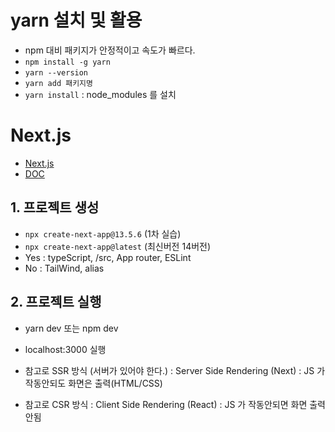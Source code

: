 # yarn 설치 및 활용

- npm 대비 패키지가 안정적이고 속도가 빠르다.
- `npm install -g yarn`
- `yarn --version`
- `yarn add 패키지명`
- `yarn install` : node_modules 를 설치

# Next.js

- [Next.js](https://nextjs.org/)
- [DOC](https://nextjs.org/docs)

## 1. 프로젝트 생성

- `npx create-next-app@13.5.6` (1차 실습)
- `npx create-next-app@latest` (최신버전 14버전)
- Yes : typeScript, /src, App router, ESLint
- No : TailWind, alias

## 2. 프로젝트 실행

- yarn dev 또는 npm dev
- localhost:3000 실행

- 참고로 SSR 방식 (서버가 있어야 한다.)
  : Server Side Rendering (Next)
  : JS 가 작동안되도 화면은 출력(HTML/CSS)

- 참고로 CSR 방식 : Client Side Rendering (React)
  : JS 가 작동안되면 화면 출력안됨